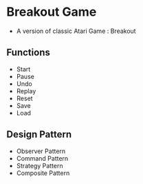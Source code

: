 # Breakout Game

* A version of classic Atari Game : Breakout

## Functions
* Start
* Pause
* Undo
* Replay
* Reset
* Save
* Load

## Design Pattern 
* Observer Pattern
* Command Pattern
* Strategy Pattern
* Composite Pattern
